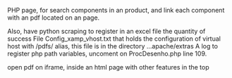 PHP page, for search components in an product, and link each component with an pdf located on an page. 

Also, have python scraping to register in an excel file the quantity of success
File Config_xamp_vhost.txt that holds the configuration of virtual host with /pdfs/ alias, this file is in the directory ...apache/extras
A log to register php path variables, uncoment on ProcDesenho.php line 109.

open pdf on iframe, inside an html page with other features in the top 
